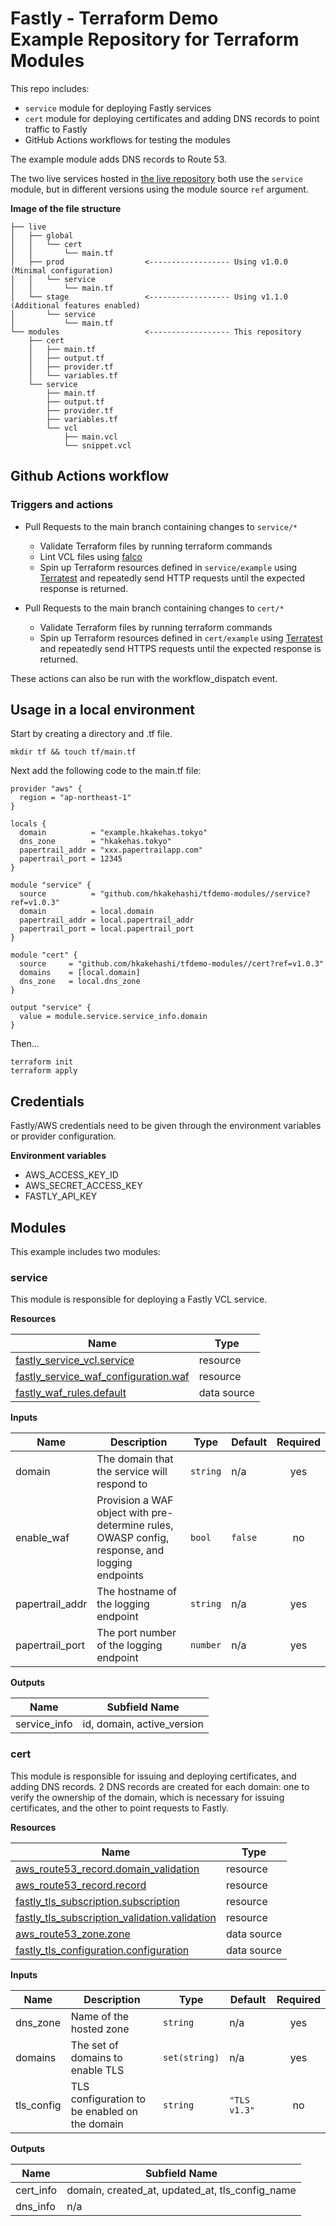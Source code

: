 # Fastly - Terraform Demo<br>Example Repository for Terraform Modules

This repo includes:

- `service` module for deploying Fastly services
- `cert` module for deploying certificates and adding DNS records to point traffic to Fastly
- GitHub Actions workflows for testing the modules

The example module adds DNS records to Route 53.

The two live services hosted in [the live repository](https://github.com/hkakehashi/tfdemo-live) both use the `service` module, but in different versions using the module source `ref` argument.

**Image of the file structure**

```
├── live
│   ├── global
│   │   └── cert
│   │       └── main.tf
│   ├── prod                  <------------------ Using v1.0.0 (Minimal configuration)
│   │   └── service
│   │       └── main.tf
│   └── stage                 <------------------ Using v1.1.0 (Additional features enabled)
│       └── service
│           └── main.tf
└── modules                   <------------------ This repository
    ├── cert
    │   ├── main.tf
    │   ├── output.tf
    │   ├── provider.tf
    │   └── variables.tf
    └── service
        ├── main.tf
        ├── output.tf
        ├── provider.tf
        ├── variables.tf
        └── vcl
            ├── main.vcl
            └── snippet.vcl
```

## Github Actions workflow

### Triggers and actions

- Pull Requests to the main branch containing changes to `service/*`

  - Validate Terraform files by running terraform commands
  - Lint VCL files using [falco](https://github.com/ysugimoto/falco)
  - Spin up Terraform resources defined in `service/example` using [Terratest](https://github.com/gruntwork-io/terratest) and repeatedly send HTTP requests until the expected response is returned.

- Pull Requests to the main branch containing changes to `cert/*`

  - Validate Terraform files by running terraform commands
  - Spin up Terraform resources defined in `cert/example` using [Terratest](https://github.com/gruntwork-io/terratest) and repeatedly send HTTPS requests until the expected response is returned.

These actions can also be run with the workflow_dispatch event.

## Usage in a local environment

Start by creating a directory and .tf file.

```
mkdir tf && touch tf/main.tf
```

Next add the following code to the main.tf file:

```hcl
provider "aws" {
  region = "ap-northeast-1"
}

locals {
  domain          = "example.hkakehas.tokyo"
  dns_zone        = "hkakehas.tokyo"
  papertrail_addr = "xxx.papertrailapp.com"
  papertrail_port = 12345
}

module "service" {
  source          = "github.com/hkakehashi/tfdemo-modules//service?ref=v1.0.3"
  domain          = local.domain
  papertrail_addr = local.papertrail_addr
  papertrail_port = local.papertrail_port
}

module "cert" {
  source     = "github.com/hkakehashi/tfdemo-modules//cert?ref=v1.0.3"
  domains    = [local.domain]
  dns_zone   = local.dns_zone
}

output "service" {
  value = module.service.service_info.domain
}
```

Then...

```
terraform init
terraform apply
```

## Credentials

Fastly/AWS credentials need to be given through the environment variables or provider configuration.

**Environment variables**

- AWS_ACCESS_KEY_ID
- AWS_SECRET_ACCESS_KEY
- FASTLY_API_KEY

## Modules

This example includes two modules:

### service

This module is responsible for deploying a Fastly VCL service.

**Resources**

| Name                                                                                                                                          | Type        |
| --------------------------------------------------------------------------------------------------------------------------------------------- | ----------- |
| [fastly_service_vcl.service](https://registry.terraform.io/providers/fastly/fastly/latest/docs/resources/service_vcl)                         | resource    |
| [fastly_service_waf_configuration.waf](https://registry.terraform.io/providers/fastly/fastly/latest/docs/resources/service_waf_configuration) | resource    |
| [fastly_waf_rules.default](https://registry.terraform.io/providers/fastly/fastly/latest/docs/data-sources/waf_rules)                          | data source |

**Inputs**

| Name            | Description                                                                                    | Type     | Default | Required |
| --------------- | ---------------------------------------------------------------------------------------------- | -------- | ------- | :------: |
| domain          | The domain that the service will respond to                                                    | `string` | n/a     |   yes    |
| enable_waf      | Provision a WAF object with pre-determine rules, OWASP config, response, and logging endpoints | `bool`   | `false` |    no    |
| papertrail_addr | The hostname of the logging endpoint                                                           | `string` | n/a     |   yes    |
| papertrail_port | The port number of the logging endpoint                                                        | `number` | n/a     |   yes    |

**Outputs**

| Name         | Subfield Name              |
| ------------ | -------------------------- |
| service_info | id, domain, active_version |

### cert

This module is responsible for issuing and deploying certificates, and adding DNS records. 2 DNS records are created for each domain: one to verify the ownership of the domain, which is necessary for issuing certificates, and the other to point requests to Fastly.

**Resources**

| Name                                                                                                                                                     | Type        |
| -------------------------------------------------------------------------------------------------------------------------------------------------------- | ----------- |
| [aws_route53_record.domain_validation](https://registry.terraform.io/providers/hashicorp/aws/latest/docs/resources/route53_record)                       | resource    |
| [aws_route53_record.record](https://registry.terraform.io/providers/hashicorp/aws/latest/docs/resources/route53_record)                                  | resource    |
| [fastly_tls_subscription.subscription](https://registry.terraform.io/providers/fastly/fastly/latest/docs/resources/tls_subscription)                     | resource    |
| [fastly_tls_subscription_validation.validation](https://registry.terraform.io/providers/fastly/fastly/latest/docs/resources/tls_subscription_validation) | resource    |
| [aws_route53_zone.zone](https://registry.terraform.io/providers/hashicorp/aws/latest/docs/data-sources/route53_zone)                                     | data source |
| [fastly_tls_configuration.configuration](https://registry.terraform.io/providers/fastly/fastly/latest/docs/data-sources/tls_configuration)               | data source |

**Inputs**

| Name       | Description                                   | Type          | Default      | Required |
| ---------- | --------------------------------------------- | ------------- | ------------ | :------: |
| dns_zone   | Name of the hosted zone                       | `string`      | n/a          |   yes    |
| domains    | The set of domains to enable TLS              | `set(string)` | n/a          |   yes    |
| tls_config | TLS configuration to be enabled on the domain | `string`      | `"TLS v1.3"` |    no    |

**Outputs**

| Name      | Subfield Name                                   |
| --------- | ----------------------------------------------- |
| cert_info | domain, created_at, updated_at, tls_config_name |
| dns_info  | n/a                                             |
